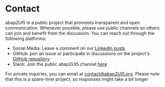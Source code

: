 # Contact

abap2UI5 is a public project that promotes transparent and open communication. Whenever possible, please use public channels so others can join and benefit from the discussion. You can reach out through the following platforms:

* Social Media: Leave a comment on our [LinkedIn posts](https://www.linkedin.com/company/abap2ui5)
* GitHub: pen an issue or participate in discussions on the project's [GitHub repository](https://github.com/abap2UI5/abap2UI5/issues)
* Slack: Join the public abap2UI5 channel [here](https://communityinviter.com/apps/abapgit/abap)

For private inquiries, you can email at <contact@abap2UI5.org>. Please note that this is a spare-time project, so responses might take a bit longer